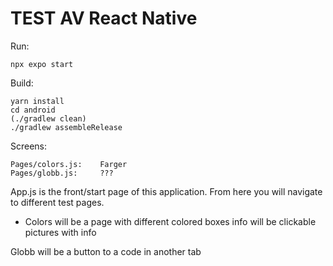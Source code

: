 # TEST AV React Native

Run:
```
npx expo start
```

Build:
```
yarn install
cd android
(./gradlew clean)
./gradlew assembleRelease
```

Screens:
```
Pages/colors.js:	Farger
Pages/globb.js:		???
```

App.js is the front/start page of this application.
From here you will navigate to different test pages.
- Colors will be a page with different colored boxes
info will be clickable pictures with info

Globb will be a button to a code in another tab
